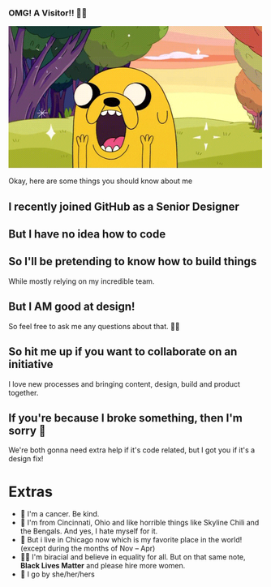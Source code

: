 ### OMG! A Visitor!! 🙌🏽
![Image of excited Jake the Dog](https://github.com/ajashams/ajashams/blob/master/excited.gif)

Okay, here are some things you should know about me

## I recently joined GitHub as a Senior Designer

## But I have no idea how to code

## So I'll be pretending to know how to build things 
While mostly relying on my incredible team. 

## But I AM good at design! 
So feel free to ask me any questions about that. 👍🏽 

## So hit me up if you want to collaborate on an initiative
I love new processes and bringing content, design, build and product together. 

## If you're because I broke something, then I'm sorry 😬  
We're both gonna need extra help if it's code related, but I got you if it's a design fix! 

# Extras
- 🦀 I'm a cancer. Be kind. 
- 🏡 I'm from Cincinnati, Ohio and like horrible things like Skyline Chili and the Bengals. And yes, I hate myself for it.
- 🍻 But i live in Chicago now which is my favorite place in the world! (except during the months of Nov – Apr)
- ✊🏽 I'm biracial and believe in equality for all. But on that same note, **Black Lives Matter** and please hire more women.
- 💬 I go by she/her/hers

